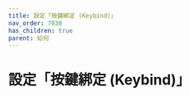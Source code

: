 ```yaml
---
title: 設定「按鍵綁定 (Keybind)」
nav_order: 7030
has_children: true
parent: 如何
---
```



# 設定「按鍵綁定 (Keybind)」
